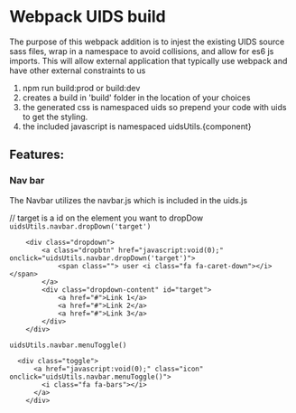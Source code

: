 # Webpack UIDS build

The purpose of this webpack addition is to injest the existing UIDS source sass files, wrap in a namespace to avoid collisions, and allow for es6 js imports.
This will allow external application that typically use webpack and have other external constraints to us

1. npm run build:prod or build:dev
2. creates a build in 'build' folder in the location of your choices
3. the generated css is namespaced uids so prepend your code with uids to get the styling.
4. the included javascript is namespaced uidsUtils.{component}

## Features:
### Nav bar
The Navbar utilizes the navbar.js which is included in the uids.js

// target is a id on the element you want to dropDow
`uidsUtils.navbar.dropDown('target')`

```
    <div class="dropdown">
        <a class="dropbtn" href="javascript:void(0);" onclick="uidsUtils.navbar.dropDown('target')">
            <span class=""> user <i class="fa fa-caret-down"></i></span>
        </a>
        <div class="dropdown-content" id="target">
            <a href="#">Link 1</a>
            <a href="#">Link 2</a>
            <a href="#">Link 3</a>
        </div>
    </div>
```

`uidsUtils.navbar.menuToggle()`

```
  <div class="toggle">
      <a href="javascript:void(0);" class="icon" onclick="uidsUtils.navbar.menuToggle()">
        <i class="fa fa-bars"></i>
      </a>
    </div>
```
